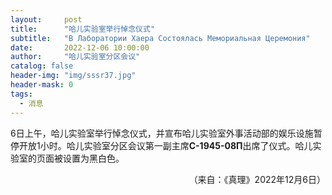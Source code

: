 ```yaml
---
layout:     post
title:      "哈儿实验室举行悼念仪式"
subtitle:   "В Лаборатории Хаера Состоялась Мемориальная Церемония"
date:       2022-12-06 10:00:00
author:     "哈儿实验室分区会议"
catalog: false
header-img: "img/sssr37.jpg"
header-mask: 0
tags:
  - 消息
---
```


6日上午，哈儿实验室举行悼念仪式，并宣布哈儿实验室外事活动部的娱乐设施暂停开放1小时。哈儿实验室分区会议第一副主席**С-1945-08П**出席了仪式。哈儿实验室的页面被设置为黑白色。
<div style="text-align: right">（来自：《真理》2022年12月6日）</div>